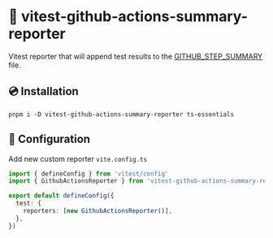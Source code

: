 # 📝 vitest-github-actions-summary-reporter

Vitest reporter that will append test results to the [GITHUB_STEP_SUMMARY](https://docs.github.com/en/actions/using-workflows/workflow-commands-for-github-actions#adding-a-job-summary) file.

## 💿 Installation

```shell
pnpm i -D vitest-github-actions-summary-reporter ts-essentials
```

## 🔧 Configuration

Add new custom reporter `vite.config.ts`

```typescript
import { defineConfig } from 'vitest/config'
import { GithubActionsReporter } from 'vitest-github-actions-summary-reporter'

export default defineConfig({
  test: {
    reporters: [new GithubActionsReporter()],
  },
})
```

